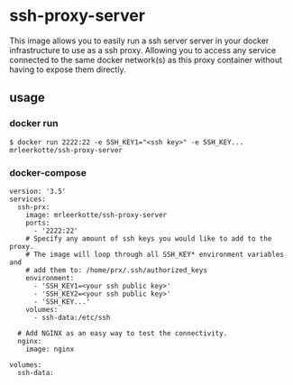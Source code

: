 # ssh-proxy-server
This image allows you to easily run a ssh server server in your docker
infrastructure to use as a ssh proxy. Allowing you to access any service
connected to the same docker network(s) as this proxy container without having 
to expose them directly.

## usage
### docker run
    $ docker run 2222:22 -e SSH_KEY1="<ssh key>" -e SSH_KEY... mrleerkotte/ssh-proxy-server

### docker-compose

    version: '3.5'
    services:
      ssh-prx:
        image: mrleerkotte/ssh-proxy-server
        ports:
          - '2222:22'
        # Specify any amount of ssh keys you would like to add to the proxy.
        # The image will loop through all SSH_KEY* environment variables and
        # add them to: /home/prx/.ssh/authorized_keys
        environment:
          - 'SSH_KEY1=<your ssh public key>'
          - 'SSH_KEY2=<your ssh public key>'
          - 'SSH_KEY...'
        volumes:
          - ssh-data:/etc/ssh
    
      # Add NGINX as an easy way to test the connectivity.
      nginx:
        image: nginx
    
    volumes:
      ssh-data:
